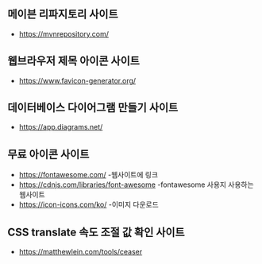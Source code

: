

## 메이븐 리파지토리 사이트
* https://mvnrepository.com/

## 웹브라우저 제목 아이콘 사이트
* https://www.favicon-generator.org/

## 데이터베이스 다이어그램 만들기 사이트
* https://app.diagrams.net/

## 무료 아이콘 사이트
* https://fontawesome.com/ -웹사이트에 링크
* https://cdnjs.com/libraries/font-awesome -fontawesome 사용지 사용하는 웹사이트
* https://icon-icons.com/ko/ -이미지 다운로드


## CSS translate 속도 조절 값 확인 사이트
* https://matthewlein.com/tools/ceaser

